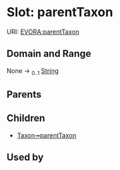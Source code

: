 
# Slot: parentTaxon



URI: [EVORA:parentTaxon](https://evora-project.eu/parentTaxon)


## Domain and Range

None &#8594;  <sub>0..1</sub> [String](types/String.md)

## Parents


## Children

 *  [Taxon➞parentTaxon](Taxon_parentTaxon.md)

## Used by

